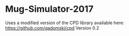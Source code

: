 # Mug-Simulator-2017

Uses a modified version of the CPD library available here:
https://github.com/gadomski/cpd Version 0.2